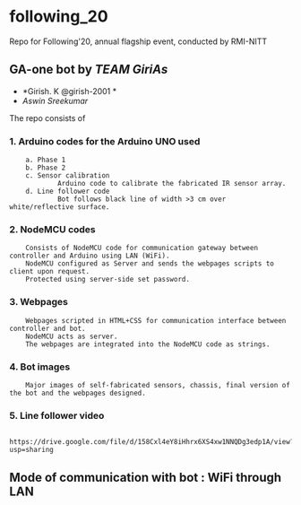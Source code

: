 # following_20
Repo for Following'20, annual flagship event, conducted by RMI-NITT

## GA-one bot by *TEAM GiriAs*

- *Girish. K @girish-2001 *
- *Aswin Sreekumar*

The repo consists of

### 1. Arduino codes for the Arduino UNO used
        a. Phase 1
        b. Phase 2
        c. Sensor calibration
                Arduino code to calibrate the fabricated IR sensor array. 
        d. Line follower code
                Bot follows black line of width >3 cm over white/reflective surface.
    
### 2. NodeMCU codes
        Consists of NodeMCU code for communication gateway between controller and Arduino using LAN (WiFi).
        NodeMCU configured as Server and sends the webpages scripts to client upon request.
        Protected using server-side set password.

### 3. Webpages
        Webpages scripted in HTML+CSS for communication interface between controller and bot.
        NodeMCU acts as server.
        The webpages are integrated into the NodeMCU code as strings.
        
### 4. Bot images
        Major images of self-fabricated sensors, chassis, final version of the bot and the webpages designed.
        

### 5. Line follower video
        https://drive.google.com/file/d/158Cxl4eY8iHhrx6XS4xw1NNQDg3edp1A/view?usp=sharing


## Mode of communication with bot : WiFi through LAN
